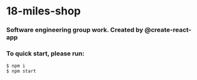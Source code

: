 # 18-miles-shop
### Software engineering group work. Created by @create-react-app

### To quick start, please run:
``` shell
$ npm i
$ npm start
```
